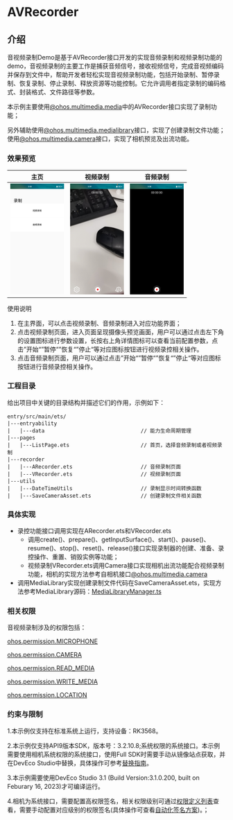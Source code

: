 # AVRecorder

## 介绍

音视频录制Demo是基于AVRecorder接口开发的实现音频录制和视频录制功能的demo，音视频录制的主要工作是捕获音频信号，接收视频信号，完成音视频编码并保存到文件中，帮助开发者轻松实现音视频录制功能，包括开始录制、暂停录制、恢复录制、停止录制、释放资源等功能控制。它允许调用者指定录制的编码格式、封装格式、文件路径等参数。

本示例主要使用[@ohos.multimedia.media](https://gitee.com/openharmony/docs/blob/master/zh-cn/application-dev/reference/apis/js-apis-media.md#avrecorder9)中的AVRecorder接口实现了录制功能；

另外辅助使用[@ohos.multimedia.medialibrary](https://gitee.com/openharmony/docs/blob/master/zh-cn/application-dev/reference/apis/js-apis-medialibrary.md)接口，实现了创建录制文件功能；使用[@ohos.multimedia.camera](https://gitee.com/openharmony/docs/blob/master/zh-cn/application-dev/reference/apis/js-apis-camera.md)接口，实现了相机预览及出流功能。

### 效果预览

| 主页                                                         | 视频录制                                                     | 音频录制                                                     |
| ------------------------------------------------------------ | ------------------------------------------------------------ | ------------------------------------------------------------ |
| <img src="screenshots/devices/homePage.jpg" alt="homePage" style="zoom:25%;" /> | <img src="screenshots/devices/videoRecorder.jpg" alt="videoRecorder" style="zoom:25%;" /> | <img src="screenshots/devices/audioRecorder.jpg" alt="audioRecorder" style="zoom:25%;" /> |

使用说明

1. 在主界面，可以点击视频录制、音频录制进入对应功能界面；
2. 点击视频录制页面，进入页面呈现摄像头预览画面，用户可以通过点击左下角的设置图标进行参数设置，长按右上角详情图标可以查看当前配置参数，点击”开始“”暂停“”恢复“”停止“等对应图标按钮进行视频录控相关操作。
3. 点击音频录制页面，用户可以通过点击”开始“”暂停“”恢复“”停止“等对应图标按钮进行音频录控相关操作。

### 工程目录

给出项目中关键的目录结构并描述它们的作用，示例如下：

```
entry/src/main/ets/
|---entryability
|   |---data                               // 能力生命周期管理
|---pages
|   |---ListPage.ets                       // 首页，选择音频录制或者视频录制
|---recorder
|   |---ARecorder.ets                      // 音频录制页面
|   |---VRecorder.ets                      // 视频录制页面
|---utils
|   |---DateTimeUtils                      // 录制显示时间转换函数
|   |---SaveCameraAsset.ets                // 创建录制文件相关函数
```

### 具体实现

* 录控功能接口调用实现在ARecorder.ets和VRecorder.ets
  * 调用create()、prepare()、getInputSurface()、start()、pause()、resume()、stop()、reset()、release()接口实现录制器的创建、准备、录控操作、重置、销毁实例等功能；
  * 视频录制VRecorder.ets调用Camera接口实现相机出流功能配合视频录制功能，相机的实现方法参考自相机接口[@ohos.multimedia.camera](https://gitee.com/openharmony/docs/blob/master/zh-cn/application-dev/reference/apis/js-apis-camera.md)
* 调用MediaLibrary实现创建录制文件代码在SaveCameraAsset.ets，实现方法参考MediaLibrary源码：[MediaLibraryManager.ts](https://gitee.com/openharmony/applications_app_samples/blob/master/FileManager/FileManager/Library/src/main/ets/filemanager/medialibrary/MediaLibraryManager.ts)

### 相关权限

音视频录制涉及的权限包括：

[ohos.permission.MICROPHONE](https://gitee.com/openharmony/docs/blob/master/zh-cn/application-dev/security/permission-list.md)

[ohos.permission.CAMERA](https://gitee.com/openharmony/docs/blob/master/zh-cn/application-dev/security/permission-list.md)

[ohos.permission.READ_MEDIA](https://gitee.com/openharmony/docs/blob/master/zh-cn/application-dev/security/permission-list.md)

[ohos.permission.WRITE_MEDIA](https://gitee.com/openharmony/docs/blob/master/zh-cn/application-dev/security/permission-list.md)

[ohos.permission.LOCATION](https://gitee.com/openharmony/docs/blob/master/zh-cn/application-dev/security/permission-list.md)

### 约束与限制

1.本示例仅支持在标准系统上运行，支持设备：RK3568。

2.本示例仅支持API9版本SDK，版本号：3.2.10.8;系统权限的系统接口。本示例需要使用相机系统权限的系统接口，使用Full SDK时需要手动从镜像站点获取，并在DevEco Studio中替换，具体操作可参考[替换指南](https://gitee.com/openharmony/docs/blob/master/zh-cn/application-dev/quick-start/full-sdk-switch-guide.md)。

3.本示例需要使用DevEco Studio 3.1 (Build Version:3.1.0.200, built on Feburary 16, 2023)才可编译运行。

4.相机为系统接口，需要配置高权限签名，相关权限级别可通过[权限定义列表](https://gitee.com/openharmony/docs/blob/master/zh-cn/application-dev/security/permission-list.md)查看，需要手动配置对应级别的权限签名(具体操作可查看[自动化签名方案](https://docs.openharmony.cn/pages/v3.2Beta/zh-cn/application-dev/security/hapsigntool-overview.md/))。；

